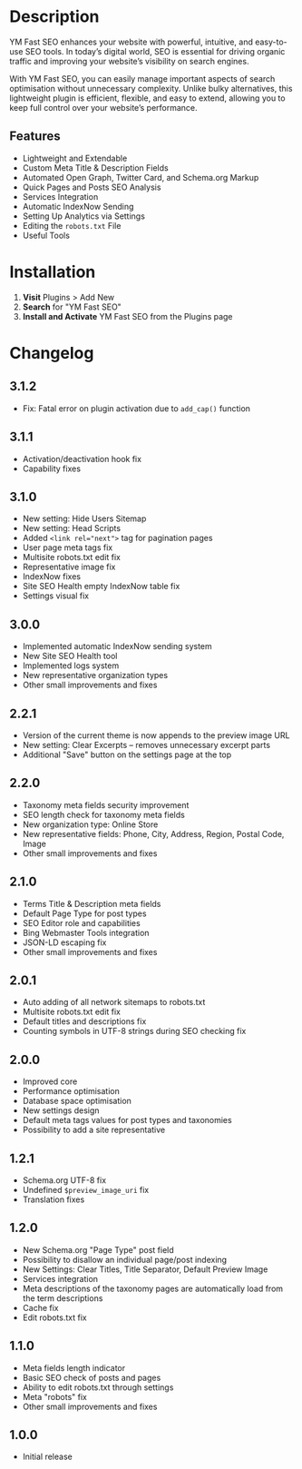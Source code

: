 # Description

YM Fast SEO enhances your website with powerful, intuitive, and easy-to-use SEO tools. In today’s digital world, SEO is essential for driving organic traffic and improving your website’s visibility on search engines.

With YM Fast SEO, you can easily manage important aspects of search optimisation without unnecessary complexity. Unlike bulky alternatives, this lightweight plugin is efficient, flexible, and easy to extend, allowing you to keep full control over your website’s performance.

## Features

* Lightweight and Extendable
* Custom Meta Title & Description Fields
* Automated Open Graph, Twitter Card, and Schema.org Markup
* Quick Pages and Posts SEO Analysis
* Services Integration
* Automatic IndexNow Sending
* Setting Up Analytics via Settings
* Editing the `robots.txt` File
* Useful Tools

# Installation

1. **Visit** Plugins > Add New
1. **Search** for "YM Fast SEO"
1. **Install and Activate** YM Fast SEO from the Plugins page

# Changelog

## 3.1.2
* Fix: Fatal error on plugin activation due to `add_cap()` function

## 3.1.1
* Activation/deactivation hook fix
* Capability fixes

## 3.1.0
* New setting: Hide Users Sitemap
* New setting: Head Scripts
* Added `<link rel="next">` tag for pagination pages
* User page meta tags fix
* Multisite robots.txt edit fix
* Representative image fix
* IndexNow fixes
* Site SEO Health empty IndexNow table fix
* Settings visual fix

## 3.0.0
* Implemented automatic IndexNow sending system
* New Site SEO Health tool
* Implemented logs system
* New representative organization types
* Other small improvements and fixes

## 2.2.1
* Version of the current theme is now appends to the preview image URL
* New setting: Clear Excerpts – removes unnecessary excerpt parts
* Additional "Save" button on the settings page at the top

## 2.2.0
* Taxonomy meta fields security improvement
* SEO length check for taxonomy meta fields
* New organization type: Online Store
* New representative fields: Phone, City, Address, Region, Postal Code, Image
* Other small improvements and fixes

## 2.1.0
* Terms Title & Description meta fields
* Default Page Type for post types
* SEO Editor role and capabilities
* Bing Webmaster Tools integration
* JSON-LD escaping fix
* Other small improvements and fixes

## 2.0.1
* Auto adding of all network sitemaps to robots.txt
* Multisite robots.txt edit fix
* Default titles and descriptions fix
* Counting symbols in UTF-8 strings during SEO checking fix

## 2.0.0
* Improved core
* Performance optimisation
* Database space optimisation
* New settings design
* Default meta tags values for post types and taxonomies
* Possibility to add a site representative

## 1.2.1
* Schema.org UTF-8 fix
* Undefined `$preview_image_uri` fix
* Translation fixes

## 1.2.0
* New Schema.org "Page Type" post field
* Possibility to disallow an individual page/post indexing
* New Settings: Clear Titles, Title Separator, Default Preview Image
* Services integration
* Meta descriptions of the taxonomy pages are automatically load from the term descriptions
* Cache fix
* Edit robots.txt fix

## 1.1.0
* Meta fields length indicator
* Basic SEO check of posts and pages
* Ability to edit robots.txt through settings
* Meta "robots" fix
* Other small improvements and fixes

## 1.0.0
* Initial release